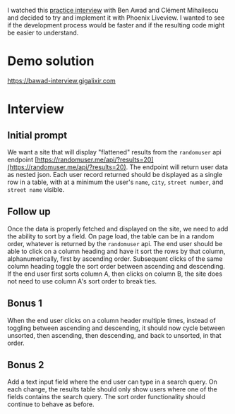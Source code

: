 I watched this [practice interview](https://www.youtube.com/watch?v=6s0OVdoo4Q4) with Ben Awad and Clément Mihailescu and decided to try and implement it with Phoenix Liveview.  I wanted to see if the development process would be faster and if the resulting code might be easier to understand.

# Demo solution
https://bawad-interview.gigalixir.com

# Interview
## Initial prompt
We want a site that will display "flattened" results from the `randomuser` api endpoint [https://randomuser.me/api/?results=20](https://randomuser.me/api/?results=20).  The endpoint will return user data as nested json.  Each user record returned should be displayed as a single row in a table, with at a minimum the user's `name`, `city`, `street number`, and `street name` visible.

## Follow up
Once the data is properly fetched and displayed on the site, we need to add the ability to sort by a field.  On page load, the table can be in a random order, whatever is returned by the `randomuser` api. The end user should be able to click on a column heading and have it sort the rows by that column, alphanumerically, first by ascending order.  Subsequent clicks of the same column heading toggle the sort order between ascending and descending.  If the end user first sorts column A, then clicks on column B, the site does not need to use column A's sort order to break ties.

## Bonus 1
When the end user clicks on a column header multiple times, instead of toggling between ascending and descending, it should now cycle between unsorted, then ascending, then descending, and back to unsorted, in that order.

## Bonus 2
Add a text input field where the end user can type in a search query.  On each change, the results table should only show users where one of the fields contains the search query.  The sort order functionality should continue to behave as before.
